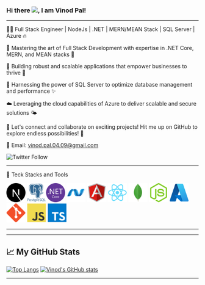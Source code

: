 ### Hi there <img src="https://raw.githubusercontent.com/MartinHeinz/MartinHeinz/master/wave.gif" width="30px">, I am Vinod Pal!

---

👨‍💻 Full Stack Engineer | NodeJs | .NET | MERN/MEAN Stack | SQL Server | Azure 🔥

🔧 Mastering the art of Full Stack Development with expertise in .NET Core, MERN, and MEAN stacks 🚀

💼 Building robust and scalable applications that empower businesses to thrive 💪

💾 Harnessing the power of SQL Server to optimize database management and performance ✨

☁️ Leveraging the cloud capabilities of Azure to deliver scalable and secure solutions 🌤️

💬 Let's connect and collaborate on exciting projects! Hit me up on GitHub to explore endless possibilities! 🤝

📩 Email: vinod.pal.04.09@gmail.com  

![Twitter Follow](https://img.shields.io/twitter/follow/palvnd?style=social)

---

🧰 Teck Stacks and Tools

<img src="https://github.com/devicons/devicon/blob/master/icons/nextjs/nextjs-original.svg" title="NextJs" alt="next js Logo" width="50" height="50"/>  <img src="https://github.com/devicons/devicon/blob/master/icons/postgresql/postgresql-plain-wordmark.svg" title="PostgreSQL" alt="dotnet core Logo" width="50" height="50"/><img src="https://github.com/devicons/devicon/blob/master/icons/dotnetcore/dotnetcore-original.svg" title=".Net Core" alt="dotnet core Logo" width="50" height="50"/>  <img src="https://github.com/devicons/devicon/blob/master/icons/dot-net/dot-net-original.svg" title="dotnet" alt="dotnet Logo" width="50" height="50"/>  <img src="https://github.com/devicons/devicon/blob/master/icons/angularjs/angularjs-original.svg" title="Angular" alt="angular Logo" width="50" height="50"/>  <img src="https://github.com/devicons/devicon/blob/master/icons/react/react-original.svg" title="ReactJs" alt="react Logo" width="50" height="50"/>  <img src="https://github.com/devicons/devicon/blob/master/icons/mongodb/mongodb-original.svg" title="MongoDB" alt="mongoDb Logo" width="50" height="50"/>  <img src="https://github.com/devicons/devicon/blob/master/icons/nodejs/nodejs-original.svg" title="NodeJs" alt="Node Logo" width="50" height="50"/>  <img src="https://github.com/devicons/devicon/blob/master/icons/azure/azure-original.svg" title="Microsfot Azure" alt="azure Logo" width="50" height="50"/>  <img src="https://github.com/devicons/devicon/blob/master/icons/git/git-original.svg" title="Git" alt="git Logo" width="50" height="50"/>  <img src="https://github.com/devicons/devicon/blob/master/icons/javascript/javascript-original.svg" title="Javascript" alt="Javascript Logo" width="50" height="50"/>  <img src="https://github.com/devicons/devicon/blob/master/icons/typescript/typescript-original.svg" title="Typescript" alt="Typescript Logo" width="50" height="50"/>


---

---

## &#x1f4c8; My GitHub Stats

[![Top Langs](https://github-readme-stats.vercel.app/api/top-langs/?username=vndpal&hide=java,html,css&theme=radical)](https://github.com/vndpal/github-readme-stats)   [![Vinod's GitHub stats](https://github-readme-stats.vercel.app/api?username=vndpal&theme=radical)](https://github.com/vndpal/github-readme-stats)

---
<!---
VNDPAL/VNDPAL is a ✨ special ✨ repository because its `README.md` (this file) appears on your GitHub profile.
You can click the Preview link to take a look at your changes.
--->

